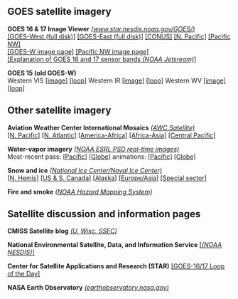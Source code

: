 ## GOES satellite imagery ##

**GOES 16 & 17 Image Viewer** *[(www.star.nesdis.noaa.gov/GOES/)](https://www.star.nesdis.noaa.gov/GOES/index.php)*  
[[GOES-West (full disk)]](https://www.star.nesdis.noaa.gov/GOES/fulldisk_band.php?sat=G17&band=GEOCOLOR&length=127)
[[GOES-East (full disk)]](https://www.star.nesdis.noaa.gov/GOES/fulldisk_band.php?sat=G16&band=GEOCOLOR&length=12)
[[CONUS]](https://www.star.nesdis.noaa.gov/GOES/conus_band.php?sat=G16&band=GEOCOLOR&length=12)
[[N. Pacific]](https://www.star.nesdis.noaa.gov/GOES/sector_band.php?sat=G17&sector=np&band=TRUECOLOR&length=12)
[[Pacific NW]](https://www.star.nesdis.noaa.gov/GOES/sector_band.php?sat=G17&sector=pnw&band=GEOCOLOR&length=12)  
[[GOES-W image page]](https://www.star.nesdis.noaa.gov/GOES/fulldisk.php?sat=G17)
[[Pacific NW image page]](https://www.star.nesdis.noaa.gov/GOES/sector.php?sat=G17&sector=pnw)  
[[Explanation of GOES 16 and 17 sensor bands *(NOAA Jetsream)*]](https://www.weather.gov/jetstream/goes)  

**GOES 15 (old GOES-W)**  
Western VIS [[image]](http://www.goes.noaa.gov/GIFS/WCVS.JPG)
[[loop]](http://www.goes.noaa.gov/GSSLOOPS/wcvs.html)
Western IR [[image]](http://www.goes.noaa.gov/GIFS/WCIR.JPG)
[[loop]](http://www.goes.noaa.gov/GSSLOOPS/wcwv.JPG)
Western WV [[image]](http://www.goes.noaa.gov/GIFS/WCWV.JPG)
[[loop]](http://www.goes.noaa.gov/GSSLOOPS/wcwv.html)

## Other satellite imagery ##

**Aviation Weather Center International Mosaics** *[(AWC Satellite)](https://www.aviationweather.gov/satellite)*  
[[N. Pacific]](https://www.aviationweather.gov/satellite/intl?region=i)
[[N. Atlantic]](https://www.aviationweather.gov/satellite/intl?region=h)
[[America-Africa]](https://www.aviationweather.gov/satellite/intl?region=b1)
[[Africa-Asia]](https://www.aviationweather.gov/satellite/intl?region=d)
[[Central Pacific]](https://www.aviationweather.gov/satellite/intl?region=f)

**Water-vapor imagery** *[(NOAA ESRL PSD real-time images)](https://www.esrl.noaa.gov/psd/psd2/coastal/satres/realtime.html)*  
Most-recent pass:  [[Pacific]](http://www.esrl.noaa.gov/psd/psd2/coastal/satres/data/images/wx_cl/wvp/recent.png)
[[Globe]](http://www.esrl.noaa.gov/psd/psd2/coastal/satres/data/images/ssmis_iwv/global_iwv/recent_small.png)
animations:  [[Pacific]](https://www.esrl.noaa.gov/psd/psd2/coastal/satres/data/images/wx_cl/animate/psd_ssmi_anim.gif)
[[Globe]](https://www.esrl.noaa.gov/psd/psd2/coastal/satres/data/images/ssmis_iwv/animate/ssmis_anim_gl.gif)

**Snow and ice** *[(National Ice Center/Naval Ice Center)](https://www.natice.noaa.gov/ims/)*  
[[N. Hemis]](https://www.natice.noaa.gov/pub/ims/ims_gif/DATA/cursnow.gif)
[[US & S. Canada]](https://www.natice.noaa.gov/pub/ims/ims_gif/DATA/cursnow_usa.gif)
[[Alaska]](https://www.natice.noaa.gov/pub/ims/ims_gif/DATA/cursnow_alaska.gif)
[[Europe/Asia]](https://www.natice.noaa.gov/pub/ims/ims_gif/DATA/cursnow_asiaeurope.gif)
[[Special sector]](https://www.natice.noaa.gov/pub/ims/ims_gif/DATA/cursnow_afghanistan.gif)

**Fire and smoke**
*[(NOAA Hazard Mapping System)](https://www.ospo.noaa.gov/Products/land/hms.html)* 

## Satellite discussion and information pages ##
 

**CMISS Satellite blog** *[(U. Wisc. SSEC)](http://cimss.ssec.wisc.edu/goes/blog/)*

**National Environmental Satellite, Data,  and Information Service**  [[*(NOAA NESDIS)*]](https://www.nesdis.noaa.gov)

**Center for Satellite Applications and Research (STAR)** [[GOES-16/17 Loop of the Day]](http://rammb.cira.colostate.edu/ramsdis/online/loop_of_the_day/)

**NASA Earth Observatory** *[(earthobservatory.nasa.gov)](https://earthobservatory.nasa.gov)*




